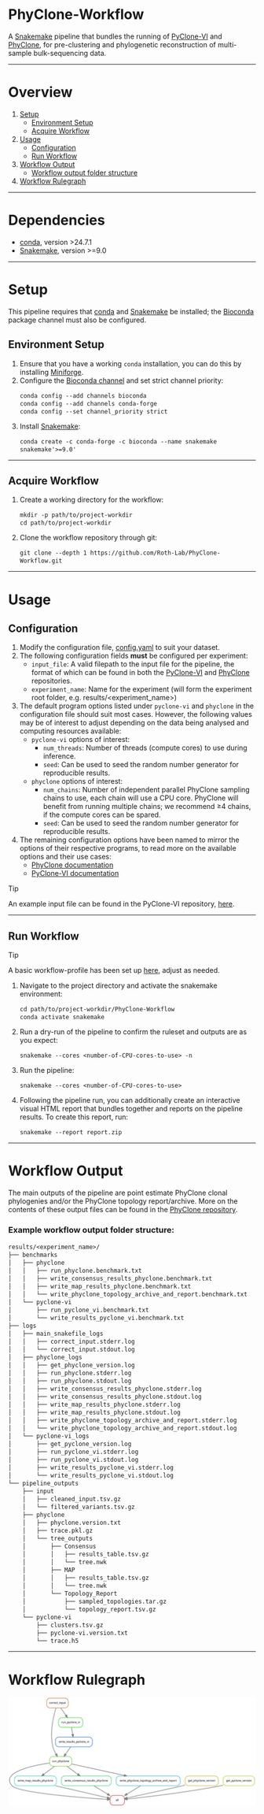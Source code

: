 # PhyClone-Workflow
A [Snakemake](https://snakemake.readthedocs.io/en/stable/) pipeline that bundles the running of [PyClone-VI](https://github.com/Roth-Lab/pyclone-vi) and [PhyClone](https://github.com/Roth-Lab/PhyClone), for pre-clustering and phylogenetic reconstruction of multi-sample bulk-sequencing data. 

--------

# Overview

1. [Setup](#setup)
    * [Environment Setup](#environment-setup)
    * [Acquire Workflow](#acquire-workflow)
2. [Usage](#usage)
   * [Configuration](#configuration)
   * [Run Workflow](#run-workflow)
3. [Workflow Output](#workflow-output)
   * [Workflow output folder structure](#example-workflow-output-folder-structure)
4. [Workflow Rulegraph](#workflow-rulegraph)

-------
# Dependencies
* [conda](https://github.com/conda-forge/miniforge), version >24.7.1
* [Snakemake](https://snakemake.readthedocs.io/en/stable/), version >=9.0
-------

# Setup

This pipeline requires that [conda](https://github.com/conda-forge/miniforge) and [Snakemake](https://snakemake.readthedocs.io/en/stable/) be installed; the [Bioconda](https://bioconda.github.io/#usage) package channel must also be configured.

## Environment Setup

1. Ensure that you have a working `conda` installation, you can do this by installing [Miniforge](https://github.com/conda-forge/miniforge#install).
2. Configure the [Bioconda channel](https://bioconda.github.io/#usage) and set strict channel priority:
   ```
   conda config --add channels bioconda
   conda config --add channels conda-forge
   conda config --set channel_priority strict
   ```
3. Install [Snakemake](https://snakemake.readthedocs.io/en/stable/):
   ```
   conda create -c conda-forge -c bioconda --name snakemake snakemake'>=9.0'
   ```

-------
## Acquire Workflow

1. Create a working directory for the workflow:
   ```
   mkdir -p path/to/project-workdir
   cd path/to/project-workdir
   ```
2. Clone the workflow repository through git:
   ```
   git clone --depth 1 https://github.com/Roth-Lab/PhyClone-Workflow.git
   ```
--------

# Usage

## Configuration

1. Modify the configuration file, [config.yaml](config/config.yaml) to suit your dataset.
2. The following configuration fields **must** be configured per experiment:
   * `input_file`: A valid filepath to the input file for the pipeline, the format of which can be found in both the [PyClone-VI](https://github.com/Roth-Lab/pyclone-vi#input-format) and [PhyClone](https://github.com/Roth-Lab/PhyClone#main-input-format) repositories.
   * `experiment_name`: Name for the experiment (will form the experiment root folder, e.g. results/<experiment_name>)
3. The default program options listed under `pyclone-vi` and `phyclone` in the configuration file should suit most cases. However, the following values may be of interest to adjust depending on the data being analysed and computing resources available:
   * `pyclone-vi` options of interest:
     * `num_threads`: Number of threads (compute cores) to use during inference.
     * `seed`: Can be used to seed the random number generator for reproducible results.
   * `phyclone` options of interest:
     * `num_chains`: Number of independent parallel PhyClone sampling chains to use, each chain will use a CPU core. PhyClone will benefit from running multiple chains; we recommend ≥4 chains, if the compute cores can be spared.
     * `seed`: Can be used to seed the random number generator for reproducible results.
4. The remaining configuration options have been named to mirror the options of their respective programs, to read more on the available options and their use cases:
   * [PhyClone documentation](https://github.com/Roth-Lab/PhyClone#running-phyclone)
   * [PyClone-VI documentation](https://github.com/Roth-Lab/pyclone-vi#running-pyclone-vi)

> [!TIP]
> An example input file can be found in the PyClone-VI repository, [here](https://github.com/Roth-Lab/pyclone-vi/blob/master/examples/tracerx.tsv).

---------
## Run Workflow

> [!TIP]
> A basic workflow-profile has been set up [here](workflow/profiles/default/config.v8+.yaml), adjust as needed.

1. Navigate to the project directory and activate the snakemake environment:
   ```
   cd path/to/project-workdir/PhyClone-Workflow
   conda activate snakemake
   ```
2. Run a dry-run of the pipeline to confirm the ruleset and outputs are as you expect:
   ```
   snakemake --cores <number-of-CPU-cores-to-use> -n 
   ```
3. Run the pipeline:
   ```
   snakemake --cores <number-of-CPU-cores-to-use>
   ```
4. Following the pipeline run, you can additionally create an interactive visual HTML report that bundles together and reports on the pipeline results.
To create this report, run:
    ```
    snakemake --report report.zip
    ```
---------
# Workflow Output

The main outputs of the pipeline are point estimate PhyClone clonal phylogenies and/or the PhyClone topology report/archive.
More on the contents of these output files can be found in the [PhyClone repository](https://github.com/Roth-Lab/PhyClone#phyclone-output).


### Example workflow output folder structure:
```
results/<experiment_name>/
├── benchmarks
│   ├── phyclone
│   │   ├── run_phyclone.benchmark.txt
│   │   ├── write_consensus_results_phyclone.benchmark.txt
│   │   ├── write_map_results_phyclone.benchmark.txt
│   │   └── write_phyclone_topology_archive_and_report.benchmark.txt
│   └── pyclone-vi
│       ├── run_pyclone_vi.benchmark.txt
│       └── write_results_pyclone_vi.benchmark.txt
├── logs
│   ├── main_snakefile_logs
│   │   ├── correct_input.stderr.log
│   │   └── correct_input.stdout.log
│   ├── phyclone_logs
│   │   ├── get_phyclone_version.log
│   │   ├── run_phyclone.stderr.log
│   │   ├── run_phyclone.stdout.log
│   │   ├── write_consensus_results_phyclone.stderr.log
│   │   ├── write_consensus_results_phyclone.stdout.log
│   │   ├── write_map_results_phyclone.stderr.log
│   │   ├── write_map_results_phyclone.stdout.log
│   │   ├── write_phyclone_topology_archive_and_report.stderr.log
│   │   └── write_phyclone_topology_archive_and_report.stdout.log
│   └── pyclone-vi_logs
│       ├── get_pyclone_version.log
│       ├── run_pyclone_vi.stderr.log
│       ├── run_pyclone_vi.stdout.log
│       ├── write_results_pyclone_vi.stderr.log
│       └── write_results_pyclone_vi.stdout.log
└── pipeline_outputs
    ├── input
    │   ├── cleaned_input.tsv.gz
    │   └── filtered_variants.tsv.gz
    ├── phyclone
    │   ├── phyclone.version.txt
    │   ├── trace.pkl.gz
    │   └── tree_outputs
    │       ├── Consensus
    │       │   ├── results_table.tsv.gz
    │       │   └── tree.nwk
    │       ├── MAP
    │       │   ├── results_table.tsv.gz
    │       │   └── tree.nwk
    │       └── Topology_Report
    │           ├── sampled_topologies.tar.gz
    │           └── topology_report.tsv.gz
    └── pyclone-vi
        ├── clusters.tsv.gz
        ├── pyclone-vi.version.txt
        └── trace.h5
```

--------
# Workflow Rulegraph

![PhyClone - Pipeline Rulegraph](images/rulegraph.svg)

